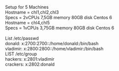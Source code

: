 Setup for 5 Machines <br>
Hostname = chl1,chl2,chl3 <br>
  Specs    = 2vCPUs  7,5GB memory 80GB disk Centos 6 <br>
  Hostname = chl4,chl5 <br>
  Specs    = 1vCPUs  3,75GB memory 80GB disk Centos 6 <br>
  <br>
List /etc/passwd<br>
donald: x:2700:2700::/home/donald:/bin/bash <br>
vladimir: x:2800:2800::/home/vladimir:/bin/bash<br>
LIST /etc/group <br>
hackers: x:2801:vladimir<br>
crackers: x:2802:donald<br>
